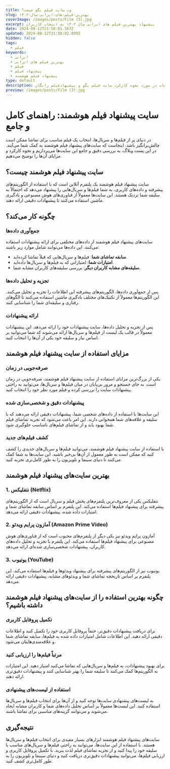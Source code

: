 ```yaml
---
title: وب سایت فیلم بگو چیست؟
slug: بهترین-فیلم-های-ایرانی-سال-۱۴۰۳
coverImage: /images/posts/Film (3).jpg
excerpt: پیشنهاد بهترین فیلم های ایرانی سال ۱۴۰۳ به انتخاب کاربران
date: 2024-08-12T21:50:01.567Z
updated: 2024-08-12T21:50:02.899Z
hidden: false
tags:
  - فیلم
keywords:
  - ایرانی
  - بهترین فیلم های ایرانی
  - فیلم
  - پیشنهاد فیلم
  - پیشنهاد فیلم هوشمند
type: default
description: توضیحات در مورد نحوه کارکرد سایت فیلم بگو و پیشنهادفیلم رایگان
preview: /images/posts/Film (3).jpg
---
```


# سایت پیشنهاد فیلم هوشمند: راهنمای کامل و جامع

در دنیای پر از فیلم‌ها و سریال‌ها، انتخاب یک فیلم مناسب برای تماشا ممکن است چالش‌برانگیز باشد. اینجاست که سایت‌های پیشنهاد فیلم هوشمند به کمک شما می‌آیند. در این پست وبلاگ، به بررسی دقیق و جامع این سایت‌ها می‌پردازیم و نحوه کارکرد و مزایای آن‌ها را توضیح می‌دهیم.

## سایت پیشنهاد فیلم هوشمند چیست؟

سایت پیشنهاد فیلم هوشمند یک پلتفرم آنلاین است که با استفاده از الگوریتم‌های پیشرفته و داده‌های کاربری، به شما فیلم‌ها و سریال‌هایی را پیشنهاد می‌دهد که احتمالاً به سلیقه شما نزدیک هستند. این سایت‌ها معمولاً از فناوری‌های هوش مصنوعی و یادگیری ماشین استفاده می‌کنند تا پیشنهادات دقیقی ارائه دهند.

## چگونه کار می‌کند؟

### جمع‌آوری داده‌ها

سایت‌های پیشنهاد فیلم هوشمند از داده‌های مختلفی برای ارائه پیشنهادات استفاده می‌کنند. این داده‌ها می‌توانند شامل موارد زیر باشند:

- **سابقه تماشای شما**: فیلم‌ها و سریال‌هایی که قبلاً تماشا کرده‌اید.
- **امتیازات شما**: امتیازاتی که به فیلم‌ها و سریال‌ها داده‌اید.
- **سلیقه‌های مشابه کاربران دیگر**: بررسی سلیقه‌های کاربران مشابه شما.

### تجزیه و تحلیل داده‌ها

پس از جمع‌آوری داده‌ها، الگوریتم‌های پیشرفته این اطلاعات را تجزیه و تحلیل می‌کنند. این الگوریتم‌ها معمولاً از تکنیک‌های مختلف یادگیری ماشین استفاده می‌کنند تا الگوهای رفتاری و سلیقه‌ای شما را شناسایی کنند.

### ارائه پیشنهادات

پس از تجزیه و تحلیل داده‌ها، سایت پیشنهادات خود را ارائه می‌دهد. این پیشنهادات معمولاً در قالب یک لیست از فیلم‌ها و سریال‌ها ارائه می‌شوند که شما می‌توانید بر اساس نیاز و سلیقه خود یکی از آن‌ها را انتخاب کنید.

## مزایای استفاده از سایت پیشنهاد فیلم هوشمند

### صرفه‌جویی در زمان

یکی از بزرگ‌ترین مزایای استفاده از سایت پیشنهاد فیلم هوشمند، صرفه‌جویی در زمان است. به جای جستجو و مرور بی‌پایان در میان فیلم‌ها و سریال‌ها، می‌توانید به راحتی پیشنهادات سایت را بررسی کرده و فیلم مورد نظر خود را انتخاب کنید.

### پیشنهادات دقیق و شخصی‌سازی شده

این سایت‌ها با استفاده از داده‌های شخصی شما، پیشنهادات دقیقی ارائه می‌دهند که با سلیقه و علاقه‌های شما همخوانی دارند. این امر باعث می‌شود که تجربه تماشای فیلم شما بهبود یابد و از تماشای فیلم‌های نامناسب جلوگیری شود.

### کشف فیلم‌های جدید

با استفاده از سایت پیشنهاد فیلم هوشمند، می‌توانید فیلم‌ها و سریال‌های جدیدی را کشف کنید که ممکن است به طور معمول از آن‌ها بی‌خبر باشید. این سایت‌ها به شما کمک می‌کنند تا دنیای سینما و تلویزیون را به طور کامل‌تری تجربه کنید.

## بهترین سایت‌های پیشنهاد فیلم هوشمند

### 1. **نتفلیکس (Netflix)**

نتفلیکس یکی از معروف‌ترین پلتفرم‌های پخش فیلم و سریال است که از الگوریتم‌های پیشرفته برای پیشنهاد فیلم‌ها استفاده می‌کند. این پلتفرم بر اساس سابقه تماشای شما و امتیازات داده شده، پیشنهادات دقیقی ارائه می‌دهد.

### 2. **آمازون پرایم ویدئو (Amazon Prime Video)**

آمازون پرایم ویدئو نیز یکی دیگر از پلتفرم‌های محبوب است که از فناوری‌های هوش مصنوعی برای پیشنهاد فیلم‌ها استفاده می‌کند. این پلتفرم با تجزیه و تحلیل داده‌های کاربران، پیشنهادات شخصی‌سازی شده‌ای ارائه می‌دهد.

### 3. **یوتیوب (YouTube)**

یوتیوب نیز از الگوریتم‌های پیشرفته برای پیشنهاد ویدئوها و فیلم‌ها استفاده می‌کند. این پلتفرم بر اساس تاریخچه تماشای شما و ویدئوهای مشابه، پیشنهادات دقیقی ارائه می‌دهد.

## چگونه بهترین استفاده را از سایت‌های پیشنهاد فیلم هوشمند داشته باشیم؟

### تکمیل پروفایل کاربری

برای دریافت پیشنهادات دقیق‌تر، حتماً پروفایل کاربری خود را تکمیل کنید و اطلاعات دقیقی ارائه دهید. این اطلاعات شامل امتیازات داده شده به فیلم‌ها، سابقه تماشای شما و علاقه‌مندی‌هایتان می‌شود.

### مرتباً فیلم‌ها را ارزیابی کنید

برای بهبود پیشنهادات، به فیلم‌ها و سریال‌هایی که تماشا می‌کنید امتیاز دهید. این امتیازات به الگوریتم‌ها کمک می‌کنند تا سلیقه شما را بهتر شناسایی کنند و پیشنهادات دقیق‌تری ارائه دهند.

### استفاده از لیست‌های پیشنهادی

به لیست‌های پیشنهادی سایت‌ها توجه کنید و از آن‌ها برای انتخاب فیلم‌ها و سریال‌ها استفاده کنید. این لیست‌ها معمولاً بر اساس تحلیل داده‌های شما و کاربران مشابه ایجاد می‌شوند و می‌توانند گزینه‌های مناسبی برای تماشا باشند.

## نتیجه‌گیری

سایت‌های پیشنهاد فیلم هوشمند ابزارهای بسیار مفیدی برای انتخاب فیلم‌ها و سریال‌ها هستند. با استفاده از این سایت‌ها، می‌توانید به راحتی فیلم‌ها و سریال‌های مناسب با سلیقه خود را پیدا کنید و از تجربه تماشای فیلم لذت ببرید. با تکمیل پروفایل کاربری و ارزیابی فیلم‌ها، می‌توانید پیشنهادات دقیق‌تری دریافت کنید و دنیای سینما و تلویزیون را به طور کامل‌تری کشف کنید.
